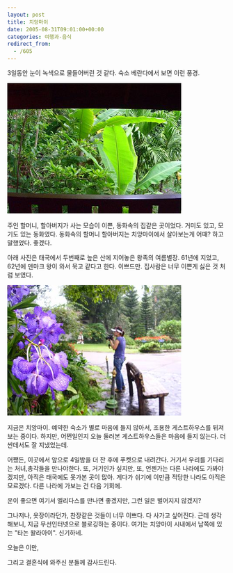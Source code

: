```yaml
---
layout: post
title: 치앙마이
date: 2005-08-31T09:01:00+00:00
categories: 여행과-음식
redirect_from:
  - /605
---
```


3일동안 눈이 녹색으로 물들어버린 것 같다. 숙소 베란다에서 보면 이런 풍경.

![ ](/assets/media/uploads_2005_08_PICT2617.jpg)

주인 할머니, 할아버지가 사는 모습이 이쁜, 동화속의 집같은 곳이었다. 거미도 있고, 모기도 있는 동화였다. 동화속의 할머니 할아버지는 치앙마이에서 살아보는게 어때? 하고 말했었다. 좋겠다.

아래 사진은 태국에서 두번째로 높은 산에 지어놓은 왕족의 여름별장. 61년에 지었고, 62년에 덴마크 왕이 와서 묵고 같다고 한다. 이쁘드만. 집사람은 너무 이쁜게 싫은 것 처럼 보였다.

![ ](/assets/media/uploads_2005_08_PICT2725.jpg)

지금은 치앙마이. 예약한 숙소가 별로 마음에 들지 않아서, 조용한 게스트하우스를 뒤져보는 중이다. 하지만, 어쩐일인지 오늘 둘러본 게스트하우스들은 마음에 들지 않는다. 더 싼데서도 잘 지냈었는데.

어쨌든, 이곳에서 앞으로 4일밤을 더 잔 후에 푸켓으로 내려간다. 거기서 우리를 기다리는 처녀,총각들을 만나야한다. 또, 거기인가 싶지만, 또, 언젠가는 다른 나라에도 가봐야겠지만, 아직은 태국에도 못가본 곳이 많아. 게다가 쉬기에 이만큼 적당한 나라도 아직은 모르겠다. 다른 나라에 가보는 건 다음 기회에.

운이 좋으면 여기서 엘리다스를 만나면 좋겠지만, 그런 일은 벌어지지 않겠지?

그나저나, 옷장이라던가, 찬장같은 것들이 너무 이쁘다. 다 사가고 싶어진다. 근데 생각해보니, 지금 무선인터넷으로 블로깅하는 중이다. 여기는 치앙마이 시내에서 남쪽에 있는 "타논 왈라아이". 신기하네.

오늘은 이만,

그리고 결혼식에 와주신 분들께 감사드린다.
